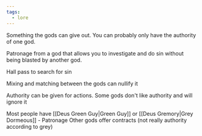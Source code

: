 ```yaml
---
tags:
  - lore
---
```

Something the gods can give out.  You can probably only have the authority of one god. 

Patronage from a god that allows you to investigate and do sin without being blasted by another god. 

Hall pass to search for sin

Mixing and matching between the gods can nullify it

Authority can be given for actions. 
Some gods don't like authority and will ignore it

Most people have [[Deus Green Guy|Green Guy]] or [[Deus Gremory|Grey Dormeous]] - Patronage
Other gods offer contracts (not really authority according to grey)
